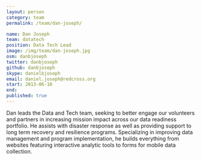 ```yaml
---
layout: person
category: team
permalink: /team/dan-joseph/

name: Dan Joseph
team: datatech
position: Data Tech Lead
image: /img/team/dan-joseph.jpg
osm: danbjoseph
twitter: danbjoseph
github: danbjoseph
skype: danielbjoseph
email: daniel.joseph@redcross.org
start: 2013-06-10
end:
published: true
---
```


Dan leads the Data and Tech team, seeking to better engage our volunteers and partners in increasing mission impact across our data readiness portfolio. He assists with disaster response as well as providing support to long term recovery and resilience programs. Specializing in improving data management and program implementation, he builds everything from websites featuring interactive analytic tools to forms for mobile data collection.
